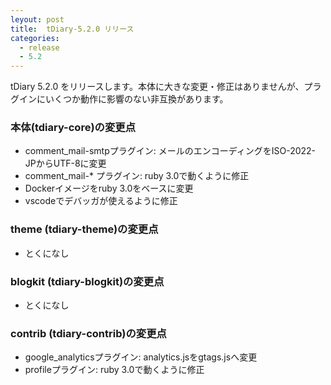 ```yaml
---
leyout: post
title:  tDiary-5.2.0 リリース
categories:
  - release
  - 5.2
---
```

tDiary 5.2.0 をリリースします。本体に大きな変更・修正はありませんが、プラグインにいくつか動作に影響のない非互換があります。

### 本体(tdiary-core)の変更点
* comment_mail-smtpプラグイン: メールのエンコーディングをISO-2022-JPからUTF-8に変更
* comment_mail-* プラグイン: ruby 3.0で動くように修正
* Dockerイメージをruby 3.0をベースに変更
* vscodeでデバッガが使えるように修正

### theme (tdiary-theme)の変更点
* とくになし

### blogkit (tdiary-blogkit)の変更点
* とくになし

### contrib (tdiary-contrib)の変更点
* google_analyticsプラグイン: analytics.jsをgtags.jsへ変更
* profileプラグイン: ruby 3.0で動くように修正


